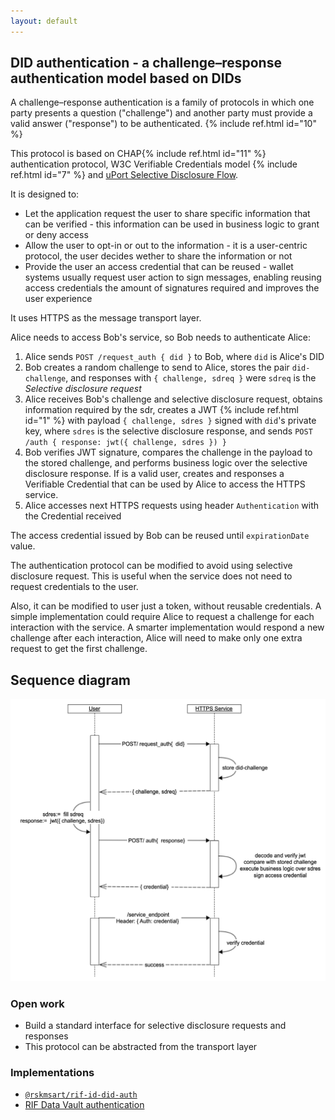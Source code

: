 ```yaml
---
layout: default
---
```


## DID authentication - a challenge–response authentication model based on DIDs

A challenge–response authentication is a family of protocols in which one party presents a question ("challenge") and another party must provide a valid answer ("response") to be authenticated. {% include ref.html id="10" %}

This protocol is based on CHAP{% include ref.html id="11" %} authentication protocol, W3C Verifiable Credentials model {% include ref.html id="7" %} and [uPort Selective Disclosure Flow](https://developer.uport.me/flows/selectivedisclosure).

It is designed to:

- Let the application request the user to share specific information that can be verified - this information can be used in business logic to grant or deny access
- Allow the user to opt-in or out to the information - it is a user-centric protocol, the user decides wether to share the information or not
- Provide the user an access credential that can be reused - wallet systems usually request user action to sign messages, enabling reusing access credentials the amount of signatures required and improves the user experience

It uses HTTPS as the message transport layer.

Alice needs to access Bob's service, so Bob needs to authenticate Alice:

1. Alice sends `POST /request_auth { did }` to Bob, where `did` is Alice's DID
2. Bob creates a random challenge to send to Alice, stores the pair `did-challenge`, and responses with `{ challenge, sdreq }` were `sdreq` is the _Selective disclosure request_
3. Alice receives Bob's challenge and selective disclosure request, obtains information required by the sdr, creates a JWT {% include ref.html id="1" %} with payload `{ challenge, sdres }` signed with `did`'s private key, where `sdres` is the selective disclosure response, and sends  `POST /auth { response: jwt({ challenge, sdres }) }`
4. Bob verifies JWT signature, compares the challenge in the payload to the stored challenge, and performs business logic over the selective disclosure response. If is a valid user, creates and responses a Verifiable Credential that can be used by Alice to access the HTTPS service.
5. Alice accesses next HTTPS requests using header `Authentication` with the Credential received

The access credential issued by Bob can be reused until `expirationDate` value.

The authentication protocol can be modified to avoid using selective disclosure request. This is useful when the service does not need to request credentials to the user.

Also, it can be modified to user just a token, without reusable credentials. A simple implementation could require Alice to request a challenge for each interaction with the service. A smarter implementation would respond a new challenge after each interaction, Alice will need to make only one extra request to get the first challenge.

## Sequence diagram

![](/assets/img/ssi/08_did_auth.png)

### Open work

- Build a standard interface for selective disclosure requests and responses
- This protocol can be abstracted from the transport layer

### Implementations

- [`@rskmsart/rif-id-did-auth`](#)
- [RIF Data Vault authentication](/data-vault/architecture/auth)

